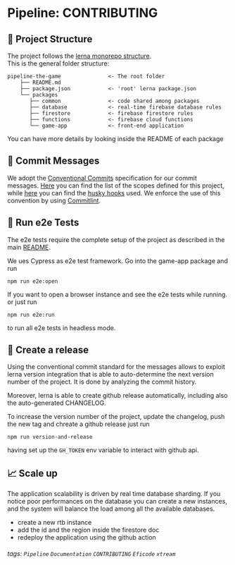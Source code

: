 Pipeline: CONTRIBUTING
===


## :office: Project Structure
The project follows the [lerna monorepo structure](https://github.com/lerna/lerna).      
This is the general folder structure:
```
pipeline-the-game               <- The root folder
    ├── README.md        
    ├── package.json            <- 'root' lerna package.json
    └── packages
       ├── common               <- code shared among packages
       ├── database             <- real-time firebase database rules
       ├── firestore            <- firebase firestore rules
       ├── functions            <- firebase cloud functions
       └── game-app             <- front-end application
```
You can have more details by looking inside the README of each package

## :art: Commit Messages
We adopt the [Conventional Commits](https://www.conventionalcommits.org/en/v1.0.0/) specification for our commit messages.
[Here](./commitlint.config.js) you can find the list of the scopes defined for this project, while [here](./package.json) you can find the [husky hooks](https://www.npmjs.com/package/husky) used. We enforce the use of this convention by using [Commitlint](https://github.com/conventional-changelog/commitlint/tree/master/@commitlint/config-conventional).


## :test_tube: Run e2e Tests
The e2e tests require the complete setup of the project as described in the main [README](./README.md).

We ues Cypress as e2e test framework. Go into the game-app package and run 
```shell
npm run e2e:open
```
If you want to open a browser instance and see the e2e tests while running.
or just run 
```shell
npm run e2e:run
```
to run all e2e tests in headless mode.


## :triangular_flag_on_post: Create a release
Using the conventional commit standard for the messages allows to exploit lerna version integration
that is able to auto-determine the next version number of the project. It is done by analyzing
the commit history. 

Moreover, lerna is able to create github release automatically, including also the auto-generated
CHANGELOG. 

To increase the version number of the project, update the changelog, push the new tag and chreate
a github release just run 
```shell
npm run version-and-release
```
having set up the `GH_TOKEN` env variable to interact with github api.

## :chart_with_upwards_trend: Scale up
The application scalability is driven by real time database sharding.
If you notice poor performances on the database you can create a new instances,
and the system will balance the load among all the available databases.
* create a new rtb instance
* add the id and the region inside the firestore doc
* redeploy the application using the github action

###### tags: `Pipeline` `Documentation` `CONTRIBUTING` `Eficode` `xtream`
